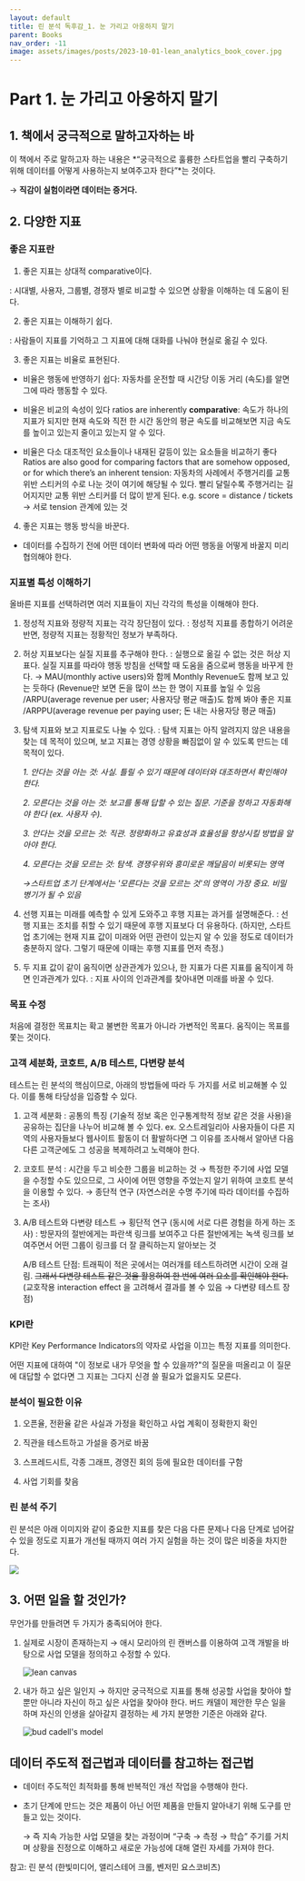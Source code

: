 ```yaml
---
layout: default
title: 린 분석 독후감_1. 눈 가리고 아웅하지 말기
parent: Books
nav_order: -11
image: assets/images/posts/2023-10-01-lean_analytics_book_cover.jpg
---
```


# Part 1. 눈 가리고 아웅하지 말기

## 1. 책에서 궁극적으로 말하고자하는 바

이 책에서 주로 말하고자 하는 내용은 *“궁극적으로 훌륭한 스타트업을 빨리 구축하기 위해 데이터를 어떻게 사용하는지 보여주고자 한다”*는 것이다.

→ **직감이 실험이라면 데이터는 증거다.**

## 2. 다양한 지표

### 좋은 지표란

1. 좋은 지표는 상대적 comparative이다.

: 시대별, 사용자, 그룹별, 경쟁자 별로 비교할 수 있으면 상황을 이해하는 데 도움이 된다.

2. 좋은 지표는 이해하기 쉽다.

: 사람들이 지표를 기억하고 그 지표에 대해 대화를 나눠야 현실로 옮길 수 있다.

3. 좋은 지표는 비율로 표현된다.

- 비율은 행동에 반영하기 쉽다: 자동차를 운전할 때 시간당 이동 거리 (속도)를 알면 그에 따라 행동할 수 있다.

- 비율은 비교의 속성이 있다 ratios are inherently **comparative**: 속도가 하나의 지표가 되지만 현재 속도와 직전 한 시간 동안의 평균 속도를 비교해보면 지금 속도를 높이고 있는지 줄이고 있는지 알 수 있다.

- 비율은 다소 대조적인 요소들이나 내재된 갈등이 있는 요소들을 비교하기 좋다 Ratios are also good for comparing factors that are somehow opposed, or for which there’s an inherent tension: 자동차의 사례에서 주행거리를 교통 위반 스티커의 수로 나눈 것이 여기에 해당될 수 있다. 빨리 달릴수록 주행거리는 길어지지만 교통 위반 스티커를 더 많이 받게 된다. e.g. score = distance / tickets → 서로 tension 관계에 있는 것

4. 좋은 지표는 행동 방식을 바꾼다.

- 데이터를 수집하기 전에 어떤 데이터 변화에 따라 어떤 행동을 어떻게 바꿀지 미리 협의해야 한다.

### 지표별 특성 이해하기

올바른 지표를 선택하려면 여러 지표들이 지닌 각각의 특성을 이해해야 한다.

1. 정성적 지표와 정량적 지표는 각각 장단점이 있다.
: 정성적 지표를 종합하기 어려운 반면, 정량적 지표는 정황적인 정보가 부족하다.
2. 허상 지표보다는 실질 지표를 추구해야 한다.
: 실행으로 옮길 수 없는 것은 허상 지표다. 실질 지표를 따라야 행동 방침을 선택할 때 도움을 줌으로써 행동을 바꾸게 한다.
→ MAU(monthly active users)와 함께 Monthly Revenue도 함께 보고 있는 듯하다 (Revenue만 보면 돈을 많이 쓰는 한 명이 지표를 높일 수 있음
/ARPU(average revenue per user; 사용자당 평균 매출)도 함께 봐야 좋은 지표 
/ARPPU(average revenue per paying user; 돈 내는 사용자당 평균 매출)
3. 탐색 지표와 보고 지표로도 나눌 수 있다.
: 탐색 지표는 아직 알려지지 않은 내용을 찾는 데 목적이 있으며, 보고 지표는 경영 상황을 빠짐없이 알 수 있도록 만드는 데 목적이 있다.
    
    *1. 안다는 것을 아는 것: 사실. 틀릴 수 있기 때문에 데이터와 대조하면서 확인해야 한다.*
    
    *2. 모른다는 것을 아는 것: 보고를 통해 답할 수 있는 질문. 기준을 정하고 자동화해야 한다 (ex. 사용자 수).*
    
    *3. 안다는 것을 모르는 것: 직관. 정량화하고 유효성과 효율성을 향상시킬 방법을 알아야 한다.*
    
    *4. 모른다는 것을 모르는 것: 탐색. 경쟁우위와 흥미로운 깨달음이 비롯되는 영역*
    
    *→스타트업 초기 단계에서는 '모른다는 것을 모르는 것'의 영역이 가장 중요. 비밀 병기가 될 수 있음*
    
4. 선행 지표는 미래를 예측할 수 있게 도와주고 후행 지표는 과거를 설명해준다. 
: 선행 지표는 조치를 취할 수 있기 때문에 후행 지표보다 더 유용하다. (하지만, 스타트업 초기에는 현재 지표 값이 미래와 어떤 관련이 있는지 알 수 있을 정도로 데이터가 충분하지 않다. 그렇기 때문에 이때는 후행 지표를 먼저 측정.)
5. 두 지표 값이 같이 움직이면 상관관계가 있으나, 한 지표가 다른 지표를 움직이게 하면 인과관계가 있다. 
: 지표 사이의 인과관계를 찾아내면 미래를 바꿀 수 있다.

### 목표 수정

처음에 결정한 목표치는 확고 불변한 목표가 아니라 가변적인 목표다. 움직이는 목표를 쫓는 것이다.

### 고객 세분화, 코호트, A/B 테스트, 다변량 분석

테스트는 린 분석의 핵심이므로, 아래의 방법들에 따라 두 가지를 서로 비교해볼 수 있다. 이를 통해 타당성을 입증할 수 있다.

1. 고객 세분화
: 공통의 특징 (기술적 정보 혹은 인구통계학적 정보 같은 것을 사용)을 공유하는 집단을 나누어 비교해 볼 수 있다.
ex. 오스트레일리아 사용자들이 다른 지역의 사용자들보다 웹사이트 활동이 더 활발하다면 그 이유를 조사해서 알아낸 다음 다른 고객군에도 그 성공을 복제하려고 노력해야 한다.
2. 코호트 분석
: 시간을 두고 비슷한 그룹을 비교하는 것
→ 특정한 주기에 사업 모델을 수정할 수도 있으므로, 그 사이에 어떤 영향을 주었는지 알기 위하여 코호트 분석을 이용할 수 있다.
→ 종단적 연구 (자연스러운 수명 주기에 따라 데이터를 수집하는 조사)
3. A/B 테스트와 다변량 테스트
→ 횡단적 연구 (동시에 서로 다른 경험을 하게 하는 조사)
: 방문자의 절반에게는 파란색 링크를 보여주고 다른 절반에게는 녹색 링크를 보여주면서 어떤 그룹이 링크를 더 잘 클릭하는지 알아보는 것
    
    A/B 테스트 단점: 트래픽이 적은 곳에서는 여러개를 테스트하려면 시간이 오래 걸림. ~~그래서 다변량 테스트 같은 것을 활용하여 한 번에 여러 요소를 확인해야 한다.~~ (교호작용 interaction effect 을 고려해서 결과를 볼 수 있음 → 다변량 테스트 장점)
    

### KPI란

KPI란 Key Performance Indicators의 약자로 사업을 이끄는 특정 지표를 의미한다.

어떤 지표에 대하여 "이 정보로 내가 무엇을 할 수 있을까?"의 질문을 떠올리고 이 질문에 대답할 수 없다면 그 지표는 그다지 신경 쓸 필요가 없을지도 모른다.

### 분석이 필요한 이유

1. 오픈율, 전환율 같은 사실과 가정을 확인하고 사업 계획이 정확한지 확인

2. 직관을 테스트하고 가설을 증거로 바꿈

3. 스프레드시트, 각종 그래프, 경영진 회의 등에 필요한 데이터를 구함

4. 사업 기회를 찾음

### 린 분석 주기

린 분석은 아래 이미지와 같이 중요한 지표를 찾은 다음 다른 문제나 다음 단계로 넘어갈 수 있을 정도로 지표가 개선될 때까지 여러 가지 실험을 하는 것이 많은 비중을 차지한다.

![](../../assets/images/posts/2023-09-03-startup_lifecycle.png)

## 3. 어떤 일을 할 것인가?

무언가를 만들려면 두 가지가 충족되어야 한다.

1. 실제로 시장이 존재하는지
→ 애시 모리아의 린 캔버스를 이용하여 고객 개발을 바탕으로 사업 모델을 정의하고 수정할 수 있다.
    
    ![lean canvas](../../assets/images/posts/2023-09-03-lean_canvas.jpeg)
    
2. 내가 하고 싶은 일인지
→ 하지만 궁극적으로 지표를 통해 성공할 사업을 찾아야 할 뿐만 아니라 자신이 하고 싶은 사업을 찾아야 한다. 버드 캐델이 제안한 무슨 일을 하며 자신의 인생을 살아갈지 결정하는 세 가지 분명한 기준은 아래와 같다.
    
    ![bud cadell's model](../../assets/images/posts/2023-09-03-bud_caddell.png)


## 데이터 주도적 접근법과 데이터를 참고하는 접근법

- 데이터 주도적인 최적화를 통해 반복적인 개선 작업을 수행해야 한다.
- 초기 단계에 만드는 것은 제품이 아닌 어떤 제품을 만들지 알아내기 위해 도구를 만들고 있는 것이다.
    
    → 즉 지속 가능한 사업 모델을 찾는 과정이며 “구축 → 측정 → 학습” 주기를 거치며 상황을 진정으로 이해하고 새로운 가능성에 대해 열린 자세를 가져야 한다.
    

참고: 린 분석 (한빛미디어, 앨리스테어 크롤, 벤저민 요스코비츠)